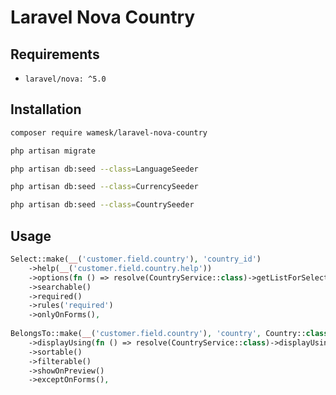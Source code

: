 # Laravel Nova Country


## Requirements

- `laravel/nova: ^5.0`


## Installation

```bash
composer require wamesk/laravel-nova-country
```

```bash
php artisan migrate
```

```bash
php artisan db:seed --class=LanguageSeeder

php artisan db:seed --class=CurrencySeeder

php artisan db:seed --class=CountrySeeder
```

## Usage

```php
Select::make(__('customer.field.country'), 'country_id')
    ->help(__('customer.field.country.help'))
    ->options(fn () => resolve(CountryService::class)->getListForSelect())
    ->searchable()
    ->required()
    ->rules('required')
    ->onlyOnForms(),
                        
BelongsTo::make(__('customer.field.country'), 'country', Country::class)
    ->displayUsing(fn () => resolve(CountryService::class)->displayUsing($request, $this))
    ->sortable()
    ->filterable()
    ->showOnPreview()
    ->exceptOnForms(),
```
